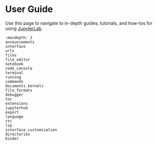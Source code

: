 # User Guide

Use this page to navigate to in-depth guides, tutorials, and how-tos for using [JupyterLab](https://jupyterlab.readthedocs.io/en/latest/).

```{toctree}
:maxdepth: 2
announcements
interface
urls
files
file_editor
notebook
code_console
terminal
running
commands
documents_kernels
file_formats
debugger
toc
extensions
jupyterhub
export
language
rtc
lsp
interface_customization
directories
binder
```
